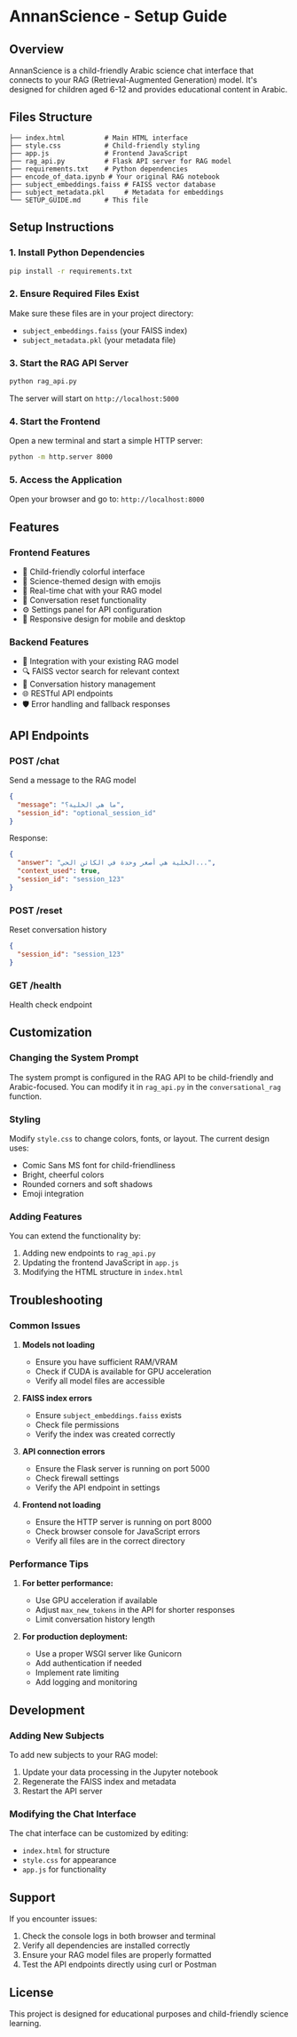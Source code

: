 # AnnanScience - Setup Guide

## Overview
AnnanScience is a child-friendly Arabic science chat interface that connects to your RAG (Retrieval-Augmented Generation) model. It's designed for children aged 6-12 and provides educational content in Arabic.

## Files Structure
```
├── index.html          # Main HTML interface
├── style.css           # Child-friendly styling
├── app.js              # Frontend JavaScript
├── rag_api.py          # Flask API server for RAG model
├── requirements.txt    # Python dependencies
├── encode_of_data.ipynb # Your original RAG notebook
├── subject_embeddings.faiss # FAISS vector database
├── subject_metadata.pkl     # Metadata for embeddings
└── SETUP_GUIDE.md      # This file
```

## Setup Instructions

### 1. Install Python Dependencies
```bash
pip install -r requirements.txt
```

### 2. Ensure Required Files Exist
Make sure these files are in your project directory:
- `subject_embeddings.faiss` (your FAISS index)
- `subject_metadata.pkl` (your metadata file)

### 3. Start the RAG API Server
```bash
python rag_api.py
```

The server will start on `http://localhost:5000`

### 4. Start the Frontend
Open a new terminal and start a simple HTTP server:
```bash
python -m http.server 8000
```

### 5. Access the Application
Open your browser and go to: `http://localhost:8000`

## Features

### Frontend Features
- 🎨 Child-friendly colorful interface
- 🧪 Science-themed design with emojis
- 💬 Real-time chat with your RAG model
- 🔄 Conversation reset functionality
- ⚙️ Settings panel for API configuration
- 📱 Responsive design for mobile and desktop

### Backend Features
- 🤖 Integration with your existing RAG model
- 🔍 FAISS vector search for relevant context
- 💾 Conversation history management
- 🌐 RESTful API endpoints
- 🛡️ Error handling and fallback responses

## API Endpoints

### POST /chat
Send a message to the RAG model
```json
{
  "message": "ما هي الخلية؟",
  "session_id": "optional_session_id"
}
```

Response:
```json
{
  "answer": "الخلية هي أصغر وحدة في الكائن الحي...",
  "context_used": true,
  "session_id": "session_123"
}
```

### POST /reset
Reset conversation history
```json
{
  "session_id": "session_123"
}
```

### GET /health
Health check endpoint

## Customization

### Changing the System Prompt
The system prompt is configured in the RAG API to be child-friendly and Arabic-focused. You can modify it in `rag_api.py` in the `conversational_rag` function.

### Styling
Modify `style.css` to change colors, fonts, or layout. The current design uses:
- Comic Sans MS font for child-friendliness
- Bright, cheerful colors
- Rounded corners and soft shadows
- Emoji integration

### Adding Features
You can extend the functionality by:
1. Adding new endpoints to `rag_api.py`
2. Updating the frontend JavaScript in `app.js`
3. Modifying the HTML structure in `index.html`

## Troubleshooting

### Common Issues

1. **Models not loading**
   - Ensure you have sufficient RAM/VRAM
   - Check if CUDA is available for GPU acceleration
   - Verify all model files are accessible

2. **FAISS index errors**
   - Ensure `subject_embeddings.faiss` exists
   - Check file permissions
   - Verify the index was created correctly

3. **API connection errors**
   - Ensure the Flask server is running on port 5000
   - Check firewall settings
   - Verify the API endpoint in settings

4. **Frontend not loading**
   - Ensure the HTTP server is running on port 8000
   - Check browser console for JavaScript errors
   - Verify all files are in the correct directory

### Performance Tips

1. **For better performance:**
   - Use GPU acceleration if available
   - Adjust `max_new_tokens` in the API for shorter responses
   - Limit conversation history length

2. **For production deployment:**
   - Use a proper WSGI server like Gunicorn
   - Add authentication if needed
   - Implement rate limiting
   - Add logging and monitoring

## Development

### Adding New Subjects
To add new subjects to your RAG model:
1. Update your data processing in the Jupyter notebook
2. Regenerate the FAISS index and metadata
3. Restart the API server

### Modifying the Chat Interface
The chat interface can be customized by editing:
- `index.html` for structure
- `style.css` for appearance
- `app.js` for functionality

## Support

If you encounter issues:
1. Check the console logs in both browser and terminal
2. Verify all dependencies are installed correctly
3. Ensure your RAG model files are properly formatted
4. Test the API endpoints directly using curl or Postman

## License

This project is designed for educational purposes and child-friendly science learning.

